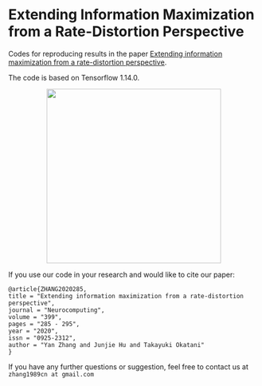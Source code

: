 # Extending Information Maximization from a Rate-Distortion Perspective


Codes for reproducing results in the paper [Extending information maximization from a rate-distortion perspective](https://www.sciencedirect.com/science/article/abs/pii/S0925231220302514).

The code is based on Tensorflow 1.14.0.

<p align="center">
  <img src="imgs/na_or_D=196_k=50_lap.png" width="350">
</p>


If you use our code in your research and would like to cite our paper:

	@article{ZHANG2020285,
    title = "Extending information maximization from a rate-distortion perspective",
    journal = "Neurocomputing",
    volume = "399",
    pages = "285 - 295",
    year = "2020",
    issn = "0925-2312",
    author = "Yan Zhang and Junjie Hu and Takayuki Okatani"
    }
 
 If you have any further questions or suggestion, feel free to contact us at ```zhang1989cn at gmail.com```
